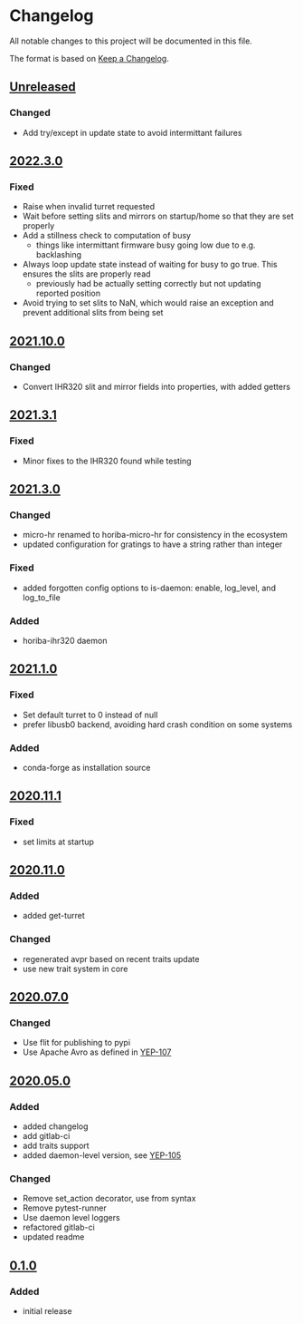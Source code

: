 # Changelog
All notable changes to this project will be documented in this file.

The format is based on [Keep a Changelog](https://keepachangelog.com/).

## [Unreleased]

### Changed
- Add try/except in update state to avoid intermittant failures

## [2022.3.0]

### Fixed
- Raise when invalid turret requested
- Wait before setting slits and mirrors on startup/home so that they are set properly
- Add a stillness check to computation of busy
    - things like intermittant firmware busy going low due to e.g. backlashing
- Always loop update state instead of waiting for busy to go true. This ensures the slits are properly read
    - previously had be actually setting correctly but not updating reported position
- Avoid trying to set slits to NaN, which would raise an exception and prevent additional slits from being set

## [2021.10.0]

### Changed
- Convert IHR320 slit and mirror fields into properties, with added getters

## [2021.3.1]

### Fixed
- Minor fixes to the IHR320 found while testing

## [2021.3.0]

### Changed
- micro-hr renamed to horiba-micro-hr for consistency in the ecosystem
- updated configuration for gratings to have a string rather than integer

### Fixed
- added forgotten config options to is-daemon: enable, log_level, and log_to_file

### Added
- horiba-ihr320 daemon

## [2021.1.0]

### Fixed
- Set default turret to 0 instead of null
- prefer libusb0 backend, avoiding hard crash condition on some systems

### Added
- conda-forge as installation source

## [2020.11.1]

### Fixed
- set limits at startup

## [2020.11.0]

### Added
- added get-turret

### Changed
- regenerated avpr based on recent traits update
- use new trait system in core

## [2020.07.0]

### Changed
- Use flit for publishing to pypi
- Use Apache Avro as defined in [YEP-107](https://yeps.yaq.fyi/107/)

## [2020.05.0]

### Added
- added changelog
- add gitlab-ci
- add traits support
- added daemon-level version, see [YEP-105](https://yeps.yaq.fyi/105/)

### Changed
- Remove set_action decorator, use from syntax
- Remove pytest-runner
- Use daemon level loggers
- refactored gitlab-ci
- updated readme

## [0.1.0]

### Added
- initial release

[Unreleased]: https://gitlab.com/yaq/yaqd-horiba/-/compare/v2022.3.0...main
[2022.3.0]: https://gitlab.com/yaq/yaqd-horiba/-/compare/v2021.10.1...v2022.3.0
[2021.10.0]: https://gitlab.com/yaq/yaqd-horiba/-/compare/v2021.3.1...v2021.10.0
[2021.3.1]: https://gitlab.com/yaq/yaqd-horiba/-/compare/v2021.3.0...v2021.3.1
[2021.3.0]: https://gitlab.com/yaq/yaqd-horiba/-/compare/v2021.1.0...v2021.3.0
[2021.1.0]: https://gitlab.com/yaq/yaqd-horiba/-/compare/v2020.11.1...v2021.1.0
[2020.11.1]: https://gitlab.com/yaq/yaqd-horiba/-/compare/v2020.11.0...v2020.11.1
[2020.11.0]: https://gitlab.com/yaq/yaqd-horiba/-/compare/v2020.07.0...v2020.11.0
[2020.07.0]: https://gitlab.com/yaq/yaqd-horiba/-/compare/v2020.05.0...v2020.07.0
[2020.05.0]: https://gitlab.com/yaq/yaqd-horiba/-/compare/v0.1.0...v2020.05.0
[0.1.0]: https://gitlab.com/yaq/yaqd-horiba/-/tags/v0.1.0
